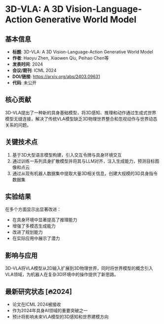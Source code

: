 # 3D-VLA: A 3D Vision-Language-Action Generative World Model

## 基本信息
- **标题**: 3D-VLA: A 3D Vision-Language-Action Generative World Model
- **作者**: Haoyu Zhen, Xiaowen Qiu, Peihao Chen等
- **发表时间**: 2024
- **会议/期刊**: ICML 2024
- **DOI/链接**: https://arxiv.org/abs/2403.09631
- **代码**: 未公开

## 核心贡献
3D-VLA提出了一种新的具身基础模型，将3D感知、推理和动作通过生成式世界模型无缝连接，解决了传统VLA模型缺乏3D物理世界整合和忽视动作与世界动态关系的问题。

## 关键技术点
1. 基于3D大型语言模型构建，引入交互令牌与具身环境交互
2. 通过训练一系列具身扩散模型并将其与LLM对齐，注入生成能力，预测目标图像和点云
3. 通过从现有机器人数据集中提取大量3D相关信息，创建大规模的3D具身指令数据集

## 实验结果
在多个方面显示出显著改进：
- 在具身环境中显著提高了推理能力
- 增强了多模态生成能力
- 改进了规划能力
- 在实际应用中展示了潜力

## 影响与应用
3D-VLA将VLA模型从2D输入扩展到3D物理世界，同时将世界模型的概念引入VLA领域，为机器人在复杂3D环境中的操作提供了新思路。

## 最新研究状态 [🔥2024]
- 论文在ICML 2024被接收
- 作为2024年具身AI领域的重要突破之一
- 预计将影响未来VLA模型的3D感知和世界建模方向 
